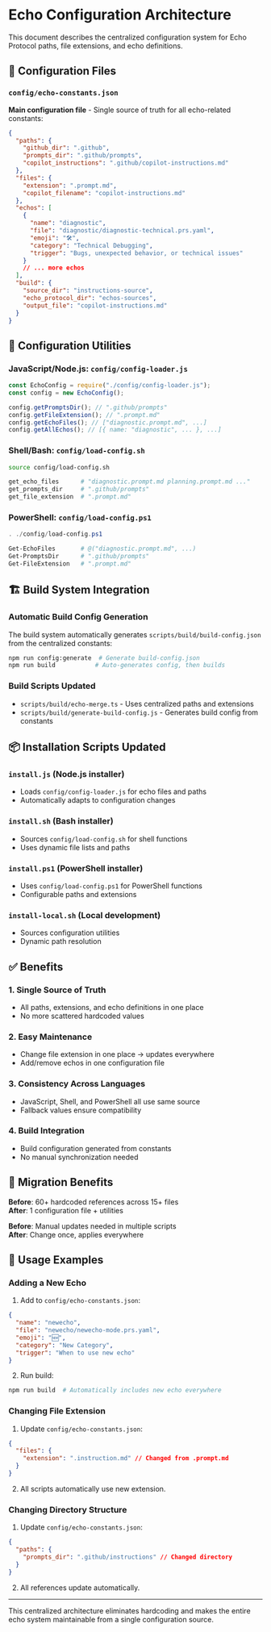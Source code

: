 # Echo Configuration Architecture

This document describes the centralized configuration system for Echo Protocol paths, file extensions, and echo definitions.

## 📁 Configuration Files

### `config/echo-constants.json`

**Main configuration file** - Single source of truth for all echo-related constants:

```json
{
  "paths": {
    "github_dir": ".github",
    "prompts_dir": ".github/prompts",
    "copilot_instructions": ".github/copilot-instructions.md"
  },
  "files": {
    "extension": ".prompt.md",
    "copilot_filename": "copilot-instructions.md"
  },
  "echos": [
    {
      "name": "diagnostic",
      "file": "diagnostic/diagnostic-technical.prs.yaml",
      "emoji": "🛠️",
      "category": "Technical Debugging",
      "trigger": "Bugs, unexpected behavior, or technical issues"
    }
    // ... more echos
  ],
  "build": {
    "source_dir": "instructions-source",
    "echo_protocol_dir": "echos-sources",
    "output_file": "copilot-instructions.md"
  }
}
```

## 🔧 Configuration Utilities

### JavaScript/Node.js: `config/config-loader.js`

```javascript
const EchoConfig = require("./config/config-loader.js");
const config = new EchoConfig();

config.getPromptsDir(); // ".github/prompts"
config.getFileExtension(); // ".prompt.md"
config.getEchoFiles(); // ["diagnostic.prompt.md", ...]
config.getAllEchos(); // [{ name: "diagnostic", ... }, ...]
```

### Shell/Bash: `config/load-config.sh`

```bash
source config/load-config.sh

get_echo_files      # "diagnostic.prompt.md planning.prompt.md ..."
get_prompts_dir     # ".github/prompts"
get_file_extension  # ".prompt.md"
```

### PowerShell: `config/load-config.ps1`

```powershell
. ./config/load-config.ps1

Get-EchoFiles       # @("diagnostic.prompt.md", ...)
Get-PromptsDir      # ".github/prompts"
Get-FileExtension   # ".prompt.md"
```

## 🏗️ Build System Integration

### Automatic Build Config Generation

The build system automatically generates `scripts/build/build-config.json` from the centralized constants:

```bash
npm run config:generate  # Generate build-config.json
npm run build           # Auto-generates config, then builds
```

### Build Scripts Updated

- `scripts/build/echo-merge.ts` - Uses centralized paths and extensions
- `scripts/build/generate-build-config.js` - Generates build config from constants

## 📦 Installation Scripts Updated

### `install.js` (Node.js installer)

- Loads `config/config-loader.js` for echo files and paths
- Automatically adapts to configuration changes

### `install.sh` (Bash installer)

- Sources `config/load-config.sh` for shell functions
- Uses dynamic file lists and paths

### `install.ps1` (PowerShell installer)

- Uses `config/load-config.ps1` for PowerShell functions
- Configurable paths and extensions

### `install-local.sh` (Local development)

- Sources configuration utilities
- Dynamic path resolution

## ✅ Benefits

### 1. **Single Source of Truth**

- All paths, extensions, and echo definitions in one place
- No more scattered hardcoded values

### 2. **Easy Maintenance**

- Change file extension in one place → updates everywhere
- Add/remove echos in one configuration file

### 3. **Consistency Across Languages**

- JavaScript, Shell, and PowerShell all use same source
- Fallback values ensure compatibility

### 4. **Build Integration**

- Build configuration generated from constants
- No manual synchronization needed

## 🔄 Migration Benefits

**Before**: 60+ hardcoded references across 15+ files  
**After**: 1 configuration file + utilities

**Before**: Manual updates needed in multiple scripts  
**After**: Change once, applies everywhere

## 🚀 Usage Examples

### Adding a New Echo

1. Add to `config/echo-constants.json`:

```json
{
  "name": "newecho",
  "file": "newecho/newecho-mode.prs.yaml",
  "emoji": "🆕",
  "category": "New Category",
  "trigger": "When to use new echo"
}
```

2. Run build:

```bash
npm run build  # Automatically includes new echo everywhere
```

### Changing File Extension

1. Update `config/echo-constants.json`:

```json
{
  "files": {
    "extension": ".instruction.md" // Changed from .prompt.md
  }
}
```

2. All scripts automatically use new extension.

### Changing Directory Structure

1. Update `config/echo-constants.json`:

```json
{
  "paths": {
    "prompts_dir": ".github/instructions" // Changed directory
  }
}
```

2. All references update automatically.

---

This centralized architecture eliminates hardcoding and makes the entire echo system maintainable from a single configuration source.
